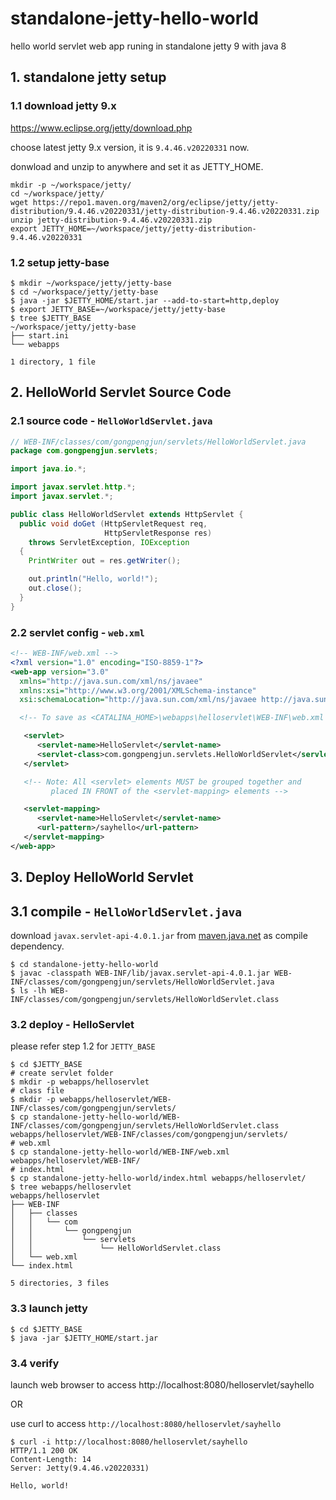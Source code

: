 # standalone-jetty-hello-world
hello world servlet web app runing in standalone jetty 9 with java 8

## 1. standalone jetty setup

### 1.1 download jetty 9.x

https://www.eclipse.org/jetty/download.php

choose latest jetty 9.x version, it is `9.4.46.v20220331` now.

donwload and unzip to anywhere and set it as JETTY_HOME.

```shell
mkdir -p ~/workspace/jetty/
cd ~/workspace/jetty/
wget https://repo1.maven.org/maven2/org/eclipse/jetty/jetty-distribution/9.4.46.v20220331/jetty-distribution-9.4.46.v20220331.zip
unzip jetty-distribution-9.4.46.v20220331.zip
export JETTY_HOME=~/workspace/jetty/jetty-distribution-9.4.46.v20220331
```

### 1.2 setup jetty-base

```shell
$ mkdir ~/workspace/jetty/jetty-base
$ cd ~/workspace/jetty/jetty-base
$ java -jar $JETTY_HOME/start.jar --add-to-start=http,deploy
$ export JETTY_BASE=~/workspace/jetty/jetty-base
$ tree $JETTY_BASE
~/workspace/jetty/jetty-base
├── start.ini
└── webapps

1 directory, 1 file
```

## 2. HelloWorld Servlet Source Code

### 2.1 source code -  `HelloWorldServlet.java`

```java
// WEB-INF/classes/com/gongpengjun/servlets/HelloWorldServlet.java
package com.gongpengjun.servlets;

import java.io.*;

import javax.servlet.http.*;
import javax.servlet.*;

public class HelloWorldServlet extends HttpServlet {
  public void doGet (HttpServletRequest req,
                     HttpServletResponse res)
    throws ServletException, IOException
  {
    PrintWriter out = res.getWriter();

    out.println("Hello, world!");
    out.close();
  }
}
```

### 2.2 servlet config - `web.xml`

```xml
<!-- WEB-INF/web.xml -->
<?xml version="1.0" encoding="ISO-8859-1"?>
<web-app version="3.0"
  xmlns="http://java.sun.com/xml/ns/javaee"
  xmlns:xsi="http://www.w3.org/2001/XMLSchema-instance"
  xsi:schemaLocation="http://java.sun.com/xml/ns/javaee http://java.sun.com/xml/ns/javaee/web-app_3_0.xsd">

  <!-- To save as <CATALINA_HOME>\webapps\helloservlet\WEB-INF\web.xml -->

   <servlet>
      <servlet-name>HelloServlet</servlet-name>
      <servlet-class>com.gongpengjun.servlets.HelloWorldServlet</servlet-class>
   </servlet>

   <!-- Note: All <servlet> elements MUST be grouped together and
         placed IN FRONT of the <servlet-mapping> elements -->

   <servlet-mapping>
      <servlet-name>HelloServlet</servlet-name>
      <url-pattern>/sayhello</url-pattern>
   </servlet-mapping>
</web-app>
```

## 3. Deploy HelloWorld Servlet

## 3.1 compile - `HelloWorldServlet.java`

download `javax.servlet-api-4.0.1.jar` from [maven.java.net](https://maven.java.net/content/repositories/releases/javax/servlet/javax.servlet-api/4.0.1/) as compile dependency.

```shell
$ cd standalone-jetty-hello-world
$ javac -classpath WEB-INF/lib/javax.servlet-api-4.0.1.jar WEB-INF/classes/com/gongpengjun/servlets/HelloWorldServlet.java
$ ls -lh WEB-INF/classes/com/gongpengjun/servlets/HelloWorldServlet.class
```

### 3.2 deploy - HelloServlet

please refer step 1.2 for `JETTY_BASE`

```shell
$ cd $JETTY_BASE
# create servlet folder
$ mkdir -p webapps/helloservlet
# class file
$ mkdir -p webapps/helloservlet/WEB-INF/classes/com/gongpengjun/servlets/
$ cp standalone-jetty-hello-world/WEB-INF/classes/com/gongpengjun/servlets/HelloWorldServlet.class webapps/helloservlet/WEB-INF/classes/com/gongpengjun/servlets/
# web.xml
$ cp standalone-jetty-hello-world/WEB-INF/web.xml webapps/helloservlet/WEB-INF/
# index.html
$ cp standalone-jetty-hello-world/index.html webapps/helloservlet/
$ tree webapps/helloservlet
webapps/helloservlet
├── WEB-INF
│   ├── classes
│   │   └── com
│   │       └── gongpengjun
│   │           └── servlets
│   │               └── HelloWorldServlet.class
│   └── web.xml
└── index.html

5 directories, 3 files
```

### 3.3 launch jetty

```shell
$ cd $JETTY_BASE
$ java -jar $JETTY_HOME/start.jar
```

### 3.4 verify

launch web browser to access http://localhost:8080/helloservlet/sayhello

OR

use curl to access `http://localhost:8080/helloservlet/sayhello`

```shell
$ curl -i http://localhost:8080/helloservlet/sayhello
HTTP/1.1 200 OK
Content-Length: 14
Server: Jetty(9.4.46.v20220331)

Hello, world!
```

